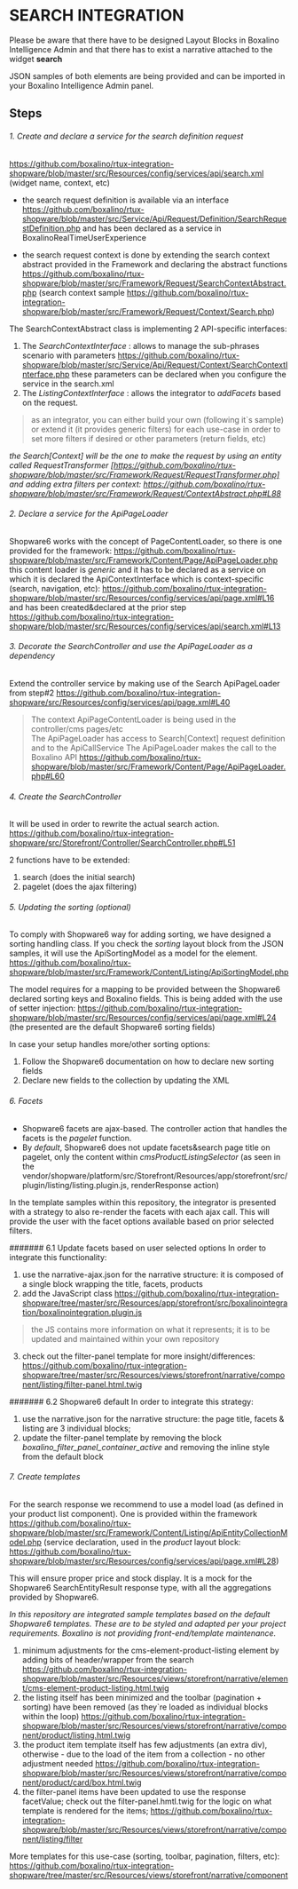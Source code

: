 # SEARCH INTEGRATION

Please be aware that there have to be designed Layout Blocks in Boxalino Intelligence Admin
and that there has to exist a narrative attached to the widget <b>search</b>

JSON samples of both elements are being provided and can be imported in your Boxalino Intelligence Admin panel.

## Steps
 ###### 1. Create and declare a service for the search definition request 
https://github.com/boxalino/rtux-integration-shopware/blob/master/src/Resources/config/services/api/search.xml 
(widget name, context, etc)

* the search request definition is available via an interface 
https://github.com/boxalino/rtux-shopware/blob/master/src/Service/Api/Request/Definition/SearchRequestDefinition.php
and has been declared as a service in BoxalinoRealTimeUserExperience

* the search request context is done by extending the search context abstract provided in the Framework and declaring the abstract functions
https://github.com/boxalino/rtux-shopware/blob/master/src/Framework/Request/SearchContextAbstract.php
(search context sample https://github.com/boxalino/rtux-integration-shopware/blob/master/src/Framework/Request/Context/Search.php)

The SearchContextAbstract class is implementing 2 API-specific interfaces: 
1. The _SearchContextInterface_ : allows to manage the sub-phrases scenario with parameters https://github.com/boxalino/rtux-shopware/blob/master/src/Service/Api/Request/Context/SearchContextInterface.php 
these parameters can be declared when you configure the service in the search.xml
2. The _ListingContextInterface_ : allows the integrator to *addFacets* based on the request. 

> as an integrator, you can either build your own (following it`s sample) 
> or extend it (it provides generic filters) for each use-case in order to set more filters if desired or other parameters (return fields, etc) 

<i>the Search[Context] will be the one to make the request by using an entity called RequestTransformer 
[https://github.com/boxalino/rtux-shopware/blob/master/src/Framework/Request/RequestTransformer.php] 
and adding extra filters per context: 
https://github.com/boxalino/rtux-shopware/blob/master/src/Framework/Request/ContextAbstract.php#L88
</i>

###### 2. Declare a service for the ApiPageLoader

Shopware6 works with the concept of PageContentLoader, so there is one provided for the framework: 
https://github.com/boxalino/rtux-shopware/blob/master/src/Framework/Content/Page/ApiPageLoader.php
this content loader is _generic_ and it has to be declared as a service on which it is declared the ApiContextInterface which is context-specific (search, navigation, etc): 
https://github.com/boxalino/rtux-integration-shopware/blob/master/src/Resources/config/services/api/page.xml#L16 
and has been created&declared at the prior step 
https://github.com/boxalino/rtux-integration-shopware/blob/master/src/Resources/config/services/api/search.xml#L13

###### 3. Decorate the SearchController and use the ApiPageLoader as a dependency

Extend the controller service by making use of the Search ApiPageLoader from step#2
https://github.com/boxalino/rtux-integration-shopware/src/Resources/config/services/api/page.xml#L40

> The context ApiPageContentLoader is being used in the controller/cms pages/etc  
  The ApiPageLoader has access to Search[Context] request definition and to the ApiCallService
> The ApiPageLoader makes the call to the Boxalino API
> https://github.com/boxalino/rtux-shopware/blob/master/src/Framework/Content/Page/ApiPageLoader.php#L60

###### 4. Create the SearchController

It will be used in order to rewrite the actual search action.
https://github.com/boxalino/rtux-integration-shopware/src/Storefront/Controller/SearchController.php#L51

2 functions have to be extended:
1. search (does the initial search)
2. pagelet (does the ajax filtering)

###### 5. Updating the sorting (optional)

To comply with Shopware6 way for adding sorting, we have designed a sorting handling class.
If you check the _sorting_ layout block from the JSON samples, it will use the ApiSortingModel as a model for the element.
https://github.com/boxalino/rtux-shopware/blob/master/src/Framework/Content/Listing/ApiSortingModel.php

The model requires for a mapping to be provided between the Shopware6 declared sorting keys and Boxalino fields.
This is being added with the use of setter injection:
https://github.com/boxalino/rtux-integration-shopware/blob/master/src/Resources/config/services/api/page.xml#L24
(the presented are the default Shopware6 sorting fields)

In case your setup handles more/other sorting options:
1. Follow the Shopware6 documentation on how to declare new sorting fields
2. Declare new fields to the collection by updating the XML

###### 6. Facets

- Shopware6 facets are ajax-based. The controller action that handles the facets is the *pagelet* function.
- By _default_, Shopware6 does not update facets&search page title on pagelet, only the content within *cmsProductListingSelector*
(as seen in the vendor/shopware/platform/src/Storefront/Resources/app/storefront/src/plugin/listing/listing.plugin.js, renderResponse action)

In the template samples within this repository, the integrator is presented with a strategy to also re-render the facets with each ajax call.
This will provide the user with the facet options available based on prior selected filters.

####### 6.1 Update facets based on user selected options
In order to integrate this functionality:
1. use the narrative-ajax.json for the narrative structure: it is composed of a single block wrapping the title, facets, products
2. add the JavaScript class 
https://github.com/boxalino/rtux-integration-shopware/tree/master/src/Resources/app/storefront/src/boxalinointegration/boxalinointegration.plugin.js
> the JS contains more information on what it represents; it is to be updated and maintained within your own repository
3. check out the filter-panel template for more insight/differences: 
https://github.com/boxalino/rtux-integration-shopware/tree/master/src/Resources/views/storefront/narrative/component/listing/filter-panel.html.twig

####### 6.2 Shopware6 default
In order to integrate this strategy:
1. use the narrative.json for the narrative structure: the page title, facets & listing are 3 individual blocks;
2. update the filter-panel template by removing the block *boxalino_filter_panel_container_active* and removing the inline style from the default block


###### 7. Create templates

For the search response we recommend to use a model load (as defined in your product list component).
One is provided within the framework https://github.com/boxalino/rtux-shopware/blob/master/src/Framework/Content/Listing/ApiEntityCollectionModel.php
(service declaration, used in the _product_ layout block: https://github.com/boxalino/rtux-shopware/blob/master/src/Resources/config/services/api/page.xml#L28)

This will ensure proper price and stock display. 
It is a mock for the Shopware6 SearchEntityResult response type, with all the aggregations provided by Shopware6.

_In this repository are integrated sample templates based on the default Shopware6 templates.
These are to be styled and adapted per your project requirements. Boxalino is not providing front-end/template maintenance._

1. minimum adjustments for the cms-element-product-listing element by adding bits of header/wrapper from the search
https://github.com/boxalino/rtux-integration-shopware/blob/master/src/Resources/views/storefront/narrative/element/cms-element-product-listing.html.twig
2. the listing itself has been minimized and the toolbar (pagination + sorting) have been removed (as they`re loaded as individual blocks within the loop)
https://github.com/boxalino/rtux-integration-shopware/blob/master/src/Resources/views/storefront/narrative/component/product/listing.html.twig
3. the product item template itself has few adjustments (an extra div), otherwise - due to the load of the item from a collection - no other adjustment needed
https://github.com/boxalino/rtux-integration-shopware/blob/master/src/Resources/views/storefront/narrative/component/product/card/box.html.twig
4. the filter-panel items have been updated to use the response facetValue; check out the filter-panel.hmtl.twig for the logic on what template is rendered for the items;
https://github.com/boxalino/rtux-integration-shopware/blob/master/src/Resources/views/storefront/narrative/component/listing/filter

More templates for this use-case (sorting, toolbar, pagination, filters, etc):
https://github.com/boxalino/rtux-integration-shopware/tree/master/src/Resources/views/storefront/narrative/component



